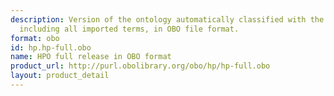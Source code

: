 ```yaml
---
description: Version of the ontology automatically classified with the use of a reasoner,
  including all imported terms, in OBO file format.
format: obo
id: hp.hp-full.obo
name: HPO full release in OBO format
product_url: http://purl.obolibrary.org/obo/hp/hp-full.obo
layout: product_detail
---
```

